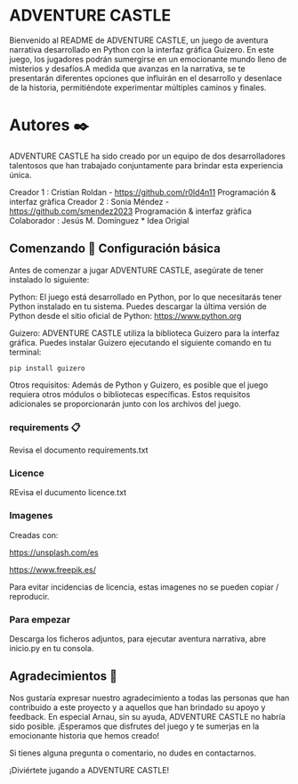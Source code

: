 # ADVENTURE CASTLE

Bienvenido al README de ADVENTURE CASTLE, un juego de aventura narrativa desarrollado en Python con la interfaz gráfica Guizero. En este juego, los jugadores podrán sumergirse en un emocionante mundo lleno de misterios y desafíos.A medida que avanzas en la narrativa, se te presentarán diferentes opciones que influirán en el desarrollo y desenlace de la historia, permitiéndote experimentar múltiples caminos y finales.

# Autores ✒️

ADVENTURE CASTLE ha sido creado por un equipo de dos desarrolladores talentosos que han trabajado conjuntamente para brindar esta experiencia única.

Creador 1 : Cristian Roldan     -   https://github.com/r0ld4n11 
                                    Programación & interfaz gràfica
Creador 2 : Sonia Méndez        -   https://github.com/smendez2023
                                    Programación & interfaz gràfica
Colaborador :  Jesús M. Domínguez   * Idea Origial

## Comenzando 🚀 Configuración básica

Antes de comenzar a jugar ADVENTURE CASTLE, asegúrate de tener instalado lo siguiente:

Python: El juego está desarrollado en Python, por lo que necesitarás tener Python instalado en tu sistema. Puedes descargar la última versión de Python desde el sitio oficial de Python: https://www.python.org

Guizero: ADVENTURE CASTLE utiliza la biblioteca Guizero para la interfaz gráfica. Puedes instalar Guizero ejecutando el siguiente comando en tu terminal:

    pip install guizero

Otros requisitos: Además de Python y Guizero, es posible que el juego requiera otros módulos o bibliotecas específicas. Estos requisitos adicionales se proporcionarán junto con los archivos del juego.

### requirements 📋

Revisa el documento requirements.txt

### Licence

REvisa el ducumento licence.txt


### Imagenes

Creadas con:

https://unsplash.com/es

https://www.freepik.es/

Para evitar incidencias de licencia, estas imagenes no se pueden copiar  / reproducir.

### Para empezar

Descarga los ficheros adjuntos, para ejecutar aventura narrativa, abre inicio.py en tu consola.

##  Agradecimientos 🎁

Nos gustaría expresar nuestro agradecimiento a todas las personas que han contribuido a este proyecto y a aquellos que han brindado su apoyo y feedback. En especial Arnau, sin su ayuda, ADVENTURE CASTLE no habría sido posible. ¡Esperamos que disfrutes del juego y te sumerjas en la emocionante historia que hemos creado!

Si tienes alguna pregunta o comentario, no dudes en contactarnos.

¡Diviértete jugando a ADVENTURE CASTLE!
